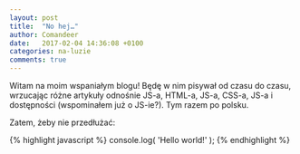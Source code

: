 ```yaml
---
layout: post
title:  "No hej…"
author: Comandeer
date:   2017-02-04 14:36:08 +0100
categories: na-luzie
comments: true
---
```

Witam na moim wspaniałym blogu! Będę w nim pisywał od czasu do czasu, wrzucając różne artykuły odnośnie JS-a, HTML-a, JS-a, CSS-a, JS-a i dostępności (wspominałem już o JS-ie?). Tym razem po polsku.

Zatem, żeby nie przedłużać:

{% highlight javascript %}
console.log( 'Hello world!' );
{% endhighlight %}
